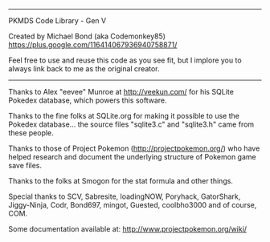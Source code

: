 *********************************************************************
PKMDS Code Library - Gen V

Created by Michael Bond (aka Codemonkey85)
https://plus.google.com/116414067936940758871/

Feel free to use and reuse this code as you see fit, but I
implore you to always link back to me as the original creator.
*********************************************************************

Thanks to Alex "eevee" Munroe at http://veekun.com/
for his SQLite Pokedex database, which powers this software.

Thanks to the fine folks at SQLite.org for making it possible
to use the Pokedex database... the source files "sqlite3.c"
and "sqlite3.h" came from these people.

Thanks to those of Project Pokemon (http://projectpokemon.org/)
who have helped research and document the underlying structure
of Pokemon game save files.

Thanks to the folks at Smogon for the stat formula and other things.

Special thanks to SCV, Sabresite, loadingNOW, Poryhack,
GatorShark, Jiggy-Ninja, Codr, Bond697, mingot, Guested,
coolbho3000 and of course, COM.

Some documentation available at: http://www.projectpokemon.org/wiki/
